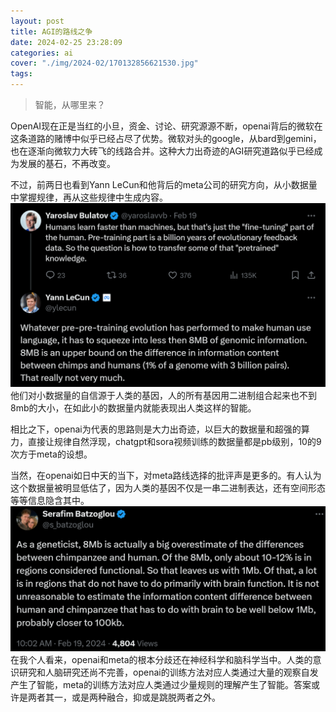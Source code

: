 ```yaml
---
layout: post
title: AGI的路线之争
date: 2024-02-25 23:28:09
categories: ai
cover: "./img/2024-02/170132856621530.jpg"
tags:
---
```

> 智能，从哪里来？

OpenAI现在正是当红的小旦，资金、讨论、研究源源不断，openai背后的微软在这条道路的赌博中似乎已经占尽了优势。微软对头的google，从bard到gemini，也在逐渐向微软力大砖飞的线路合并。这种大力出奇迹的AGI研究道路似乎已经成为发展的基石，不再改变。


不过，前两日也看到Yann LeCun和他背后的meta公司的研究方向，从小数据量中掌握规律，再从这些规律中生成内容。
![](../img/2024-02/Screenshot%202024-02-25%20231140.png)
他们对小数据量的自信源于人类的基因，人的所有基因用二进制组合起来也不到8mb的大小，在如此小的数据量内就能表现出人类这样的智能。

相比之下，openai为代表的思路则是大力出奇迹，以巨大的数据量和超强的算力，直接让规律自然浮现，chatgpt和sora视频训练的数据量都是pb级别，10的9次方于meta的设想。

当然，在openai如日中天的当下，对meta路线选择的批评声是更多的。有人认为这个数据量被明显低估了，因为人类的基因不仅是一串二进制表达，还有空间形态等等信息隐含其中。
![](../img/2024-02/Screenshot%202024-02-25%20231919.png)
在我个人看来，openai和meta的根本分歧还在神经科学和脑科学当中。人类的意识研究和人脑研究还尚不完善，openai的训练方法对应人类通过大量的观察自发产生了智能，meta的训练方法对应人类通过少量规则的理解产生了智能。答案或许是两者其一，或是两种融合，抑或是跳脱两者之外。
